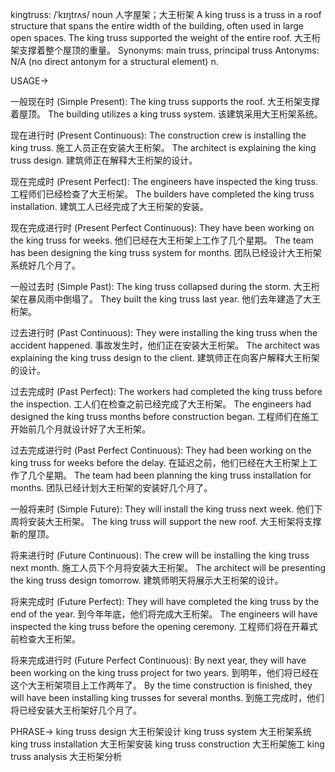 kingtruss: /ˈkɪŋtrʌs/
noun
人字屋架；大王桁架
A king truss is a truss in a roof structure that spans the entire width of the building, often used in large open spaces.
The king truss supported the weight of the entire roof.  大王桁架支撑着整个屋顶的重量。
Synonyms: main truss, principal truss
Antonyms: N/A (no direct antonym for a structural element)
n.


USAGE->

一般现在时 (Simple Present):
The king truss supports the roof.  大王桁架支撑着屋顶。
The building utilizes a king truss system.  该建筑采用大王桁架系统。

现在进行时 (Present Continuous):
The construction crew is installing the king truss. 施工人员正在安装大王桁架。
The architect is explaining the king truss design. 建筑师正在解释大王桁架的设计。


现在完成时 (Present Perfect):
The engineers have inspected the king truss. 工程师们已经检查了大王桁架。
The builders have completed the king truss installation. 建筑工人已经完成了大王桁架的安装。


现在完成进行时 (Present Perfect Continuous):
They have been working on the king truss for weeks. 他们已经在大王桁架上工作了几个星期。
The team has been designing the king truss system for months.  团队已经设计大王桁架系统好几个月了。


一般过去时 (Simple Past):
The king truss collapsed during the storm.  大王桁架在暴风雨中倒塌了。
They built the king truss last year.  他们去年建造了大王桁架。


过去进行时 (Past Continuous):
They were installing the king truss when the accident happened. 事故发生时，他们正在安装大王桁架。
The architect was explaining the king truss design to the client. 建筑师正在向客户解释大王桁架的设计。


过去完成时 (Past Perfect):
The workers had completed the king truss before the inspection. 工人们在检查之前已经完成了大王桁架。
The engineers had designed the king truss months before construction began. 工程师们在施工开始前几个月就设计好了大王桁架。


过去完成进行时 (Past Perfect Continuous):
They had been working on the king truss for weeks before the delay. 在延迟之前，他们已经在大王桁架上工作了几个星期。
The team had been planning the king truss installation for months.  团队已经计划大王桁架的安装好几个月了。


一般将来时 (Simple Future):
They will install the king truss next week. 他们下周将安装大王桁架。
The king truss will support the new roof. 大王桁架将支撑新的屋顶。


将来进行时 (Future Continuous):
The crew will be installing the king truss next month.  施工人员下个月将安装大王桁架。
The architect will be presenting the king truss design tomorrow.  建筑师明天将展示大王桁架的设计。


将来完成时 (Future Perfect):
They will have completed the king truss by the end of the year. 到今年年底，他们将完成大王桁架。
The engineers will have inspected the king truss before the opening ceremony.  工程师们将在开幕式前检查大王桁架。


将来完成进行时 (Future Perfect Continuous):
By next year, they will have been working on the king truss project for two years.  到明年，他们将已经在这个大王桁架项目上工作两年了。
By the time construction is finished, they will have been installing king trusses for several months.  到施工完成时，他们将已经安装大王桁架好几个月了。



PHRASE->
king truss design 大王桁架设计
king truss system 大王桁架系统
king truss installation 大王桁架安装
king truss construction 大王桁架施工
king truss analysis 大王桁架分析
